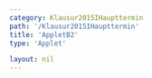 ```yaml
---
category: Klausur2015IHaupttermin
path: '/Klausur2015IHaupttermin'
title: 'AppletB2'
type: 'Applet'

layout: nil
---
```

<link type="text/css" href="https://cdnjs.cloudflare.com/ajax/libs/jsxgraph/0.99.6/jsxgraph.css"><link rel="stylesheet" type="text/css" href="//cdnjs.cloudflare.com/ajax/libs/jsxgraph/0.99.7/jsxgraph.css" />
<div id="89d9fc34-2fc6-4d01-a797-ca698807be03" class="jxgbox" style="width:500px; height:500px">
<script type="text/javascript">
    (function() {
	var board = JXG.JSXGraph.initBoard('89d9fc34-2fc6-4d01-a797-ca698807be03', {
                boundingbox: [-15, 15, 15, -15],
                axis: true
                
            });
 
var C = board.create('point', [2.12,2.12], {fixed:true, name:'C'});

var B = board.create('point', [-2.12,-2.12], {fixed:true, name:'B'});

var L = board.create('point', [0,0], {fixed:true, name:'L'});

var K = board.create('point', [-6,0], {fixed:true, name:'K'});

var D = board.create('point', [1.41-6,1.41], {fixed:true, name:'D'});

var A = board.create('point', [-1.41-6,-1.41], {fixed:true, name:'A'});

var E = board.create('point', [-1.41-6,-1.41+7], {fixed:true, name:'E'});

var H = board.create('point', [1.41-6,1.41+7], {fixed:true, name:'H'});

var G = board.create('point', [2.12,2.12+7], {fixed:true, name:'G'});

var F = board.create('point', [-2.12,-2.12+7], {fixed:true, name:'F'});

var BC = board.create('line', [B, C], {straightFirst:false, straightLast:false});

var BA = board.create('line', [B, A], {straightFirst:false, straightLast:false});

var BF = board.create('line', [B, F], {straightFirst:false, straightLast:false});

var GF = board.create('line', [G, F], {straightFirst:false, straightLast:false});

var EF = board.create('line', [E, F], {straightFirst:false, straightLast:false});

var EH = board.create('line', [E, H], {straightFirst:false, straightLast:false});

var EA = board.create('line', [E, A], {straightFirst:false, straightLast:false});

var DA = board.create('line', [D, A], {straightFirst:false, straightLast:false});

var DC = board.create('line', [D, C], {straightFirst:false, straightLast:false});

var DH = board.create('line', [D, H], {straightFirst:false, straightLast:false});

var GH = board.create('line', [G, H], {straightFirst:false, straightLast:false});

var GC = board.create('line', [G, C], {straightFirst:false, straightLast:false});

var KL = board.create('line', [K, L], {straightFirst:false, straightLast:false});

var M = board.create('midpoint', [EH], {name:'M'});

var N = board.create('midpoint', [GF], {name:'N'});

var MN = board.create('line', [M, N], {straightFirst:false, straightLast:false});

var S = board.create('point', [-4,7], {name:'S', fixed:true});

var KS = board.create('line', [K, S], {straightFirst:false, straightLast:false});

var P = board.create('glider', [KS], {name:'P', color:'orange'});


var PL = board.create('line', [P, L], {straightFirst:false, straightLast:false, color:'green'});

var PA = board.create('line', [P, A], {straightFirst:false, straightLast:false, color:'green'});

var PB = board.create('line', [P, B], {straightFirst:false, straightLast:false, color:'green'});

var PC = board.create('line', [P, C], {straightFirst:false, straightLast:false, color:'green'});

var PD = board.create('line', [P, D], {straightFirst:false, straightLast:false, color:'green'});

var T = board.create('point', [function(){return P.X()},0], {name:'T', color:'green'});

var PT = board.create('line', [P, T], {straightFirst:false, straightLast:false, color:'green'});
 })(); </script>
  </div>
